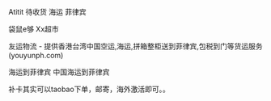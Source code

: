 Atitit 待收货 海运 菲律宾

袋鼠e够
Xx超市

友运物流 - 提供香港台湾中国空运,海运,拼箱整柜送到菲律宾,包税到门等货运服务 (youyunph.com)

海运到菲律宾
中国海运到菲律宾

补卡其实可以taobao下单，邮寄，海外激活即可。。

